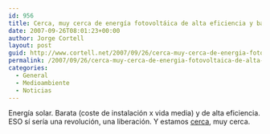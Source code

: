 ```yaml
---
id: 956
title: Cerca, muy cerca de energí­a fotovoltáica de alta eficiencia y bajo coste
date: 2007-09-26T08:01:23+00:00
author: Jorge Cortell
layout: post
guid: http://www.cortell.net/2007/09/26/cerca-muy-cerca-de-energia-fotovoltaica-de-alta-eficiencia-y-bajo-coste/
permalink: /2007/09/26/cerca-muy-cerca-de-energia-fotovoltaica-de-alta-eficiencia-y-bajo-coste/
categories:
  - General
  - Medioambiente
  - Noticias
---
```

Energí­a solar. Barata (coste de instalación x vida media) y de alta eficiencia. ESO sí­ serí­a una revolución, una liberación. Y estamos <a title="IndustryWeek" target="_blank" href="http://www.industryweek.com/ReadArticle.aspx?ArticleID=14932">cerca</a>, muy cerca.